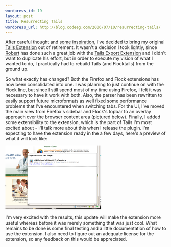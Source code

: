 ```yaml
--- 
wordpress_id: 19
layout: post
title: Resurrecting Tails
wordpress_url: http://blog.codeeg.com/2006/07/10/resurrecting-tails/
---
```

After careful thought and <a href="http://microformats.org/wiki/user-interface">some</a> <a href="http://ben-ward.co.uk/journal/microformats-ui/">inspiration</a>, I've decided to bring my original <a href="http://blog.codeeg.com/tails-firefox-extension/">Tails Extension</a> out of retirement.  It wasn't a decision I took lightly, since <a href="http://bordewolf.blogspot.com/">Robert</a> has done such a great job with the <a href="https://addons.mozilla.org/firefox/2240/">Tails Export Extension</a> and I didn't want to duplicate his effort, but in order to execute my vision of what I wanted to do, I practically had to rebuild Tails (and Flocktails) from the ground up.

So what exactly has changed?  Both the Firefox and Flock extensions has now been consolidated into one.  I was planning to just continue on with the Flock line, but since I still spend most of my time using Firefox, I felt it was necessary to have it work with both.  Also, the parser has been rewritten to easily support future microformats as well fixed some performance problems that I've encountered when switching tabs.  For the UI, I've moved the main view from Firefox's sidebar and Flock's topbar to an overlay approach over the browser content area (pictured below).  Finally, I added some extensibility to the extension, which is the part of Tails I'm most excited about - I'll talk more about this when I release the plugin.
I'm expecting to have the extension ready in the a few days, here's a preview of what it will look like:

<span style="color:#0000ee;text-decoration:underline;"><a href="/images/wp/tails_0-9_screenshot.png"><img class="alignnone size-medium wp-image-126" src="/images/wp/tails_0-9_screenshot.png?w=300" alt="" width="300" height="199" /></a></span>

I'm very excited with the results, this update will make the extension more useful whereas before it was merely something that was just cool.  What remains to be done is some final testing and a little documentation of how to use the extension.  I also need to figure out an adequate license for the extension, so any feedback on this would be appreciated.
